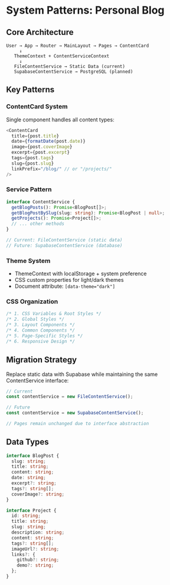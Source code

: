 # System Patterns: Personal Blog

## Core Architecture

```
User → App → Router → MainLayout → Pages → ContentCard
     ↓
   ThemeContext + ContentServiceContext
     ↓
   FileContentService → Static Data (current)
   SupabaseContentService → PostgreSQL (planned)
```

## Key Patterns

### **ContentCard System**

Single component handles all content types:

```typescript
<ContentCard
  title={post.title}
  date={formatDate(post.date)}
  image={post.coverImage}
  excerpt={post.excerpt}
  tags={post.tags}
  slug={post.slug}
  linkPrefix="/blog/" // or "/projects/"
/>
```

### **Service Pattern**

```typescript
interface ContentService {
  getBlogPosts(): Promise<BlogPost[]>;
  getBlogPostBySlug(slug: string): Promise<BlogPost | null>;
  getProjects(): Promise<Project[]>;
  // ... other methods
}

// Current: FileContentService (static data)
// Future: SupabaseContentService (database)
```

### **Theme System**

- ThemeContext with localStorage + system preference
- CSS custom properties for light/dark themes
- Document attribute: `[data-theme="dark"]`

### **CSS Organization**

```css
/* 1. CSS Variables & Root Styles */
/* 2. Global Styles */
/* 3. Layout Components */
/* 4. Common Components */
/* 5. Page-Specific Styles */
/* 6. Responsive Design */
```

## Migration Strategy

Replace static data with Supabase while maintaining the same ContentService interface:

```typescript
// Current
const contentService = new FileContentService();

// Future
const contentService = new SupabaseContentService();

// Pages remain unchanged due to interface abstraction
```

## Data Types

```typescript
interface BlogPost {
  slug: string;
  title: string;
  content: string;
  date: string;
  excerpt?: string;
  tags?: string[];
  coverImage?: string;
}

interface Project {
  id: string;
  title: string;
  slug: string;
  description: string;
  content: string;
  tags?: string[];
  imageUrl?: string;
  links?: {
    github?: string;
    demo?: string;
  };
}
```
